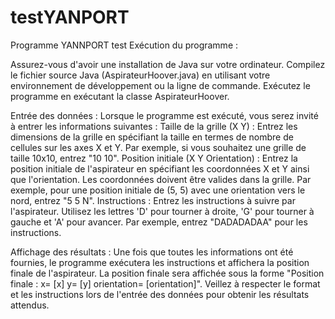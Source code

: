 # testYANPORT
Programme YANNPORT test 
Exécution du programme :

Assurez-vous d'avoir une installation de Java sur votre ordinateur.
Compilez le fichier source Java (AspirateurHoover.java) en utilisant votre environnement de développement ou la ligne de commande.
Exécutez le programme en exécutant la classe AspirateurHoover.

Entrée des données :
Lorsque le programme est exécuté, vous serez invité à entrer les informations suivantes :
Taille de la grille (X Y) : Entrez les dimensions de la grille en spécifiant la taille en termes de nombre de cellules sur les axes X et Y. Par exemple, si vous souhaitez une grille de taille 10x10, entrez "10 10".
Position initiale (X Y Orientation) : Entrez la position initiale de l'aspirateur en spécifiant les coordonnées X et Y ainsi que l'orientation. Les coordonnées doivent être valides dans la grille. Par exemple, pour une position initiale de (5, 5) avec une orientation vers le nord, entrez "5 5 N".
Instructions : Entrez les instructions à suivre par l'aspirateur. Utilisez les lettres 'D' pour tourner à droite, 'G' pour tourner à gauche et 'A' pour avancer. Par exemple, entrez "DADADADAA" pour les instructions.

Affichage des résultats :
Une fois que toutes les informations ont été fournies, le programme exécutera les instructions et affichera la position finale de l'aspirateur.
La position finale sera affichée sous la forme "Position finale : x= [x] y= [y] orientation= [orientation]".
Veillez à respecter le format et les instructions lors de l'entrée des données pour obtenir les résultats attendus.
